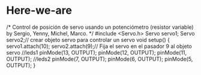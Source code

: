 # Here-we-are
/*
 Control de posición de servo usando  un potenciómetro (resistor variable)
 by Sergio, Yenny, Michel, Marco.
*/
#include <Servo.h>
Servo servo1; 
Servo servo2;// crear objeto servo para controlar un servo
void setup() {
servo1.attach(10); 
servo2.attach(9);// Fija el servo en el pasador 9 al objeto servo
//leds1
pinMode(13, OUTPUT);  pinMode(12, OUTPUT); pinMode(11, OUTPUT);
//leds2
pinMode(7, OUTPUT);  pinMode(6, OUTPUT); pinMode(5, OUTPUT);
}
